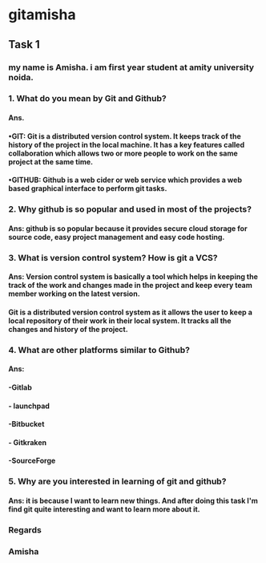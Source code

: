 # gitamisha
## Task 1
### my name is Amisha. i am first year student at amity university noida.

### 1. What do you mean by Git and Github?
#### Ans.
#### •GIT:   Git is a distributed version control system. It keeps track of the history of the project in the local machine. It has a key features called collaboration which allows two or more people to work on the same project at the same time.
#### •GITHUB: Github is a web cider or web service which provides a web based graphical interface to perform git tasks.

### 2. Why github is so popular and used in most of the projects?
#### Ans: github is so popular because it provides secure cloud storage for source code, easy project management and easy code hosting.

### 3. What is version control system? How is git a VCS?
#### Ans: Version control system is basically a tool which helps in keeping the track of the work and changes made in the project and keep every team member working on the latest version.
#### Git is a distributed version control system as it allows the user to keep a local repository of their work in their local system. It tracks all the changes and history of the project.

### 4. What are other platforms similar to Github?
#### Ans:
#### -Gitlab
#### - launchpad
#### -Bitbucket
#### - Gitkraken
#### -SourceForge

### 5. Why are you interested in learning of git and github?
#### Ans: it is because I want to learn new things. And after doing this task I'm find git quite interesting and want to learn more about it.

### Regards 
### Amisha
